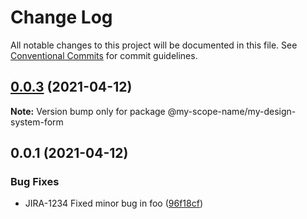 # Change Log

All notable changes to this project will be documented in this file.
See [Conventional Commits](https://conventionalcommits.org) for commit guidelines.

## [0.0.3](https://github.com/rnjailamba/lerna-yarn/compare/@my-scope-name/my-design-system-form@0.0.1...@my-scope-name/my-design-system-form@0.0.3) (2021-04-12)

**Note:** Version bump only for package @my-scope-name/my-design-system-form





## 0.0.1 (2021-04-12)


### Bug Fixes

* JIRA-1234 Fixed minor bug in foo ([96f18cf](https://github.com/rnjailamba/lerna-yarn/commit/96f18cfcd828bd69f68f00ed4152008a01f9d0c4))
